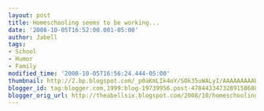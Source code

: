 ```yaml
---
layout: post
title: Homeschooling seems to be working...
date: '2008-10-05T16:52:00.001-05:00'
author: Jabell
tags:
- School
- Humor
- Family
modified_time: '2008-10-05T16:56:24.444-05:00'
thumbnail: http://2.bp.blogspot.com/_p0aKmLIk4oY/SOk35uWALyI/AAAAAAAAAEE/mTTxwNn8bTI/s72-c/S5001447.JPG
blogger_id: tag:blogger.com,1999:blog-19739956.post-4784433473289158688
blogger_orig_url: http://theabellsix.blogspot.com/2008/10/homeschooling-seems-to-be-working.html
---
```


<a onblur="try {parent.deselectBloggerImageGracefully();} catch(e) {}" href="http://2.bp.blogspot.com/_p0aKmLIk4oY/SOk35uWALyI/AAAAAAAAAEE/mTTxwNn8bTI/s1600-h/S5001447.JPG"><img style="margin: 0pt 10px 10px 0pt; float: left; cursor: pointer;" src="http://2.bp.blogspot.com/_p0aKmLIk4oY/SOk35uWALyI/AAAAAAAAAEE/mTTxwNn8bTI/s320/S5001447.JPG" alt="" id="BLOGGER_PHOTO_ID_5253791905136783138" border="0" /></a>